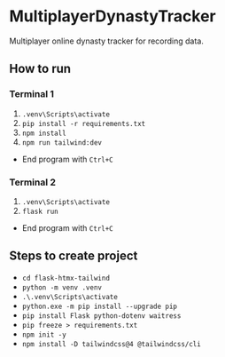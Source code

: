 # MultiplayerDynastyTracker
Multiplayer online dynasty tracker for recording data.

## How to run
### Terminal 1
1. `.venv\Scripts\activate`
2. `pip install -r requirements.txt`
3. `npm install`
4. `npm run tailwind:dev`

* End program with `Ctrl+C`

### Terminal 2
1. `.venv\Scripts\activate`
2. `flask run`

* End program with `Ctrl+C`

## Steps to create project
* `cd flask-htmx-tailwind`
* `python -m venv .venv`
* `.\.venv\Scripts\activate`
* `python.exe -m pip install --upgrade pip`
* `pip install Flask python-dotenv waitress`
* `pip freeze > requirements.txt`
* `npm init -y`
* `npm install -D tailwindcss@4 @tailwindcss/cli`

